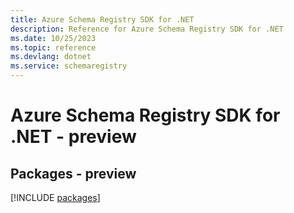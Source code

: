```yaml
---
title: Azure Schema Registry SDK for .NET
description: Reference for Azure Schema Registry SDK for .NET
ms.date: 10/25/2023
ms.topic: reference
ms.devlang: dotnet
ms.service: schemaregistry
---
```

# Azure Schema Registry SDK for .NET - preview
## Packages - preview
[!INCLUDE [packages](schema-registry-index.md)]